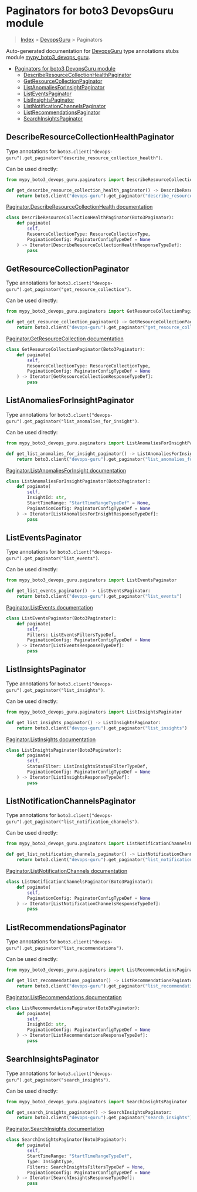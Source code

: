 # Paginators for boto3 DevopsGuru module

> [Index](../index.md) > [DevopsGuru](./index.md) > Paginators

Auto-generated documentation for [DevopsGuru](https://boto3.amazonaws.com/v1/documentation/api/latest/reference/services/devops-guru.html#DevopsGuru)
type annotations stubs module [mypy_boto3_devops_guru](https://pypi.org/project/mypy-boto3-devops-guru/).

- [Paginators for boto3 DevopsGuru module](#paginators-for-boto3-devopsguru-module)
  - [DescribeResourceCollectionHealthPaginator](#describeresourcecollectionhealthpaginator)
  - [GetResourceCollectionPaginator](#getresourcecollectionpaginator)
  - [ListAnomaliesForInsightPaginator](#listanomaliesforinsightpaginator)
  - [ListEventsPaginator](#listeventspaginator)
  - [ListInsightsPaginator](#listinsightspaginator)
  - [ListNotificationChannelsPaginator](#listnotificationchannelspaginator)
  - [ListRecommendationsPaginator](#listrecommendationspaginator)
  - [SearchInsightsPaginator](#searchinsightspaginator)

## DescribeResourceCollectionHealthPaginator

Type annotations for `boto3.client("devops-guru").get_paginator("describe_resource_collection_health")`.

Can be used directly:

```python
from mypy_boto3_devops_guru.paginators import DescribeResourceCollectionHealthPaginator

def get_describe_resource_collection_health_paginator() -> DescribeResourceCollectionHealthPaginator:
    return boto3.client("devops-guru").get_paginator("describe_resource_collection_health")
```

[Paginator.DescribeResourceCollectionHealth documentation](https://boto3.amazonaws.com/v1/documentation/api/latest/reference/services/devops-guru.html#DevopsGuru.Paginator.DescribeResourceCollectionHealth)

```python
class DescribeResourceCollectionHealthPaginator(Boto3Paginator):
    def paginate(
        self,
        ResourceCollectionType: ResourceCollectionType,
        PaginationConfig: PaginatorConfigTypeDef = None
    ) -> Iterator[DescribeResourceCollectionHealthResponseTypeDef]:
        pass
```
## GetResourceCollectionPaginator

Type annotations for `boto3.client("devops-guru").get_paginator("get_resource_collection")`.

Can be used directly:

```python
from mypy_boto3_devops_guru.paginators import GetResourceCollectionPaginator

def get_get_resource_collection_paginator() -> GetResourceCollectionPaginator:
    return boto3.client("devops-guru").get_paginator("get_resource_collection")
```

[Paginator.GetResourceCollection documentation](https://boto3.amazonaws.com/v1/documentation/api/latest/reference/services/devops-guru.html#DevopsGuru.Paginator.GetResourceCollection)

```python
class GetResourceCollectionPaginator(Boto3Paginator):
    def paginate(
        self,
        ResourceCollectionType: ResourceCollectionType,
        PaginationConfig: PaginatorConfigTypeDef = None
    ) -> Iterator[GetResourceCollectionResponseTypeDef]:
        pass
```
## ListAnomaliesForInsightPaginator

Type annotations for `boto3.client("devops-guru").get_paginator("list_anomalies_for_insight")`.

Can be used directly:

```python
from mypy_boto3_devops_guru.paginators import ListAnomaliesForInsightPaginator

def get_list_anomalies_for_insight_paginator() -> ListAnomaliesForInsightPaginator:
    return boto3.client("devops-guru").get_paginator("list_anomalies_for_insight")
```

[Paginator.ListAnomaliesForInsight documentation](https://boto3.amazonaws.com/v1/documentation/api/latest/reference/services/devops-guru.html#DevopsGuru.Paginator.ListAnomaliesForInsight)

```python
class ListAnomaliesForInsightPaginator(Boto3Paginator):
    def paginate(
        self,
        InsightId: str,
        StartTimeRange: "StartTimeRangeTypeDef" = None,
        PaginationConfig: PaginatorConfigTypeDef = None
    ) -> Iterator[ListAnomaliesForInsightResponseTypeDef]:
        pass
```
## ListEventsPaginator

Type annotations for `boto3.client("devops-guru").get_paginator("list_events")`.

Can be used directly:

```python
from mypy_boto3_devops_guru.paginators import ListEventsPaginator

def get_list_events_paginator() -> ListEventsPaginator:
    return boto3.client("devops-guru").get_paginator("list_events")
```

[Paginator.ListEvents documentation](https://boto3.amazonaws.com/v1/documentation/api/latest/reference/services/devops-guru.html#DevopsGuru.Paginator.ListEvents)

```python
class ListEventsPaginator(Boto3Paginator):
    def paginate(
        self,
        Filters: ListEventsFiltersTypeDef,
        PaginationConfig: PaginatorConfigTypeDef = None
    ) -> Iterator[ListEventsResponseTypeDef]:
        pass
```
## ListInsightsPaginator

Type annotations for `boto3.client("devops-guru").get_paginator("list_insights")`.

Can be used directly:

```python
from mypy_boto3_devops_guru.paginators import ListInsightsPaginator

def get_list_insights_paginator() -> ListInsightsPaginator:
    return boto3.client("devops-guru").get_paginator("list_insights")
```

[Paginator.ListInsights documentation](https://boto3.amazonaws.com/v1/documentation/api/latest/reference/services/devops-guru.html#DevopsGuru.Paginator.ListInsights)

```python
class ListInsightsPaginator(Boto3Paginator):
    def paginate(
        self,
        StatusFilter: ListInsightsStatusFilterTypeDef,
        PaginationConfig: PaginatorConfigTypeDef = None
    ) -> Iterator[ListInsightsResponseTypeDef]:
        pass
```
## ListNotificationChannelsPaginator

Type annotations for `boto3.client("devops-guru").get_paginator("list_notification_channels")`.

Can be used directly:

```python
from mypy_boto3_devops_guru.paginators import ListNotificationChannelsPaginator

def get_list_notification_channels_paginator() -> ListNotificationChannelsPaginator:
    return boto3.client("devops-guru").get_paginator("list_notification_channels")
```

[Paginator.ListNotificationChannels documentation](https://boto3.amazonaws.com/v1/documentation/api/latest/reference/services/devops-guru.html#DevopsGuru.Paginator.ListNotificationChannels)

```python
class ListNotificationChannelsPaginator(Boto3Paginator):
    def paginate(
        self,
        PaginationConfig: PaginatorConfigTypeDef = None
    ) -> Iterator[ListNotificationChannelsResponseTypeDef]:
        pass
```
## ListRecommendationsPaginator

Type annotations for `boto3.client("devops-guru").get_paginator("list_recommendations")`.

Can be used directly:

```python
from mypy_boto3_devops_guru.paginators import ListRecommendationsPaginator

def get_list_recommendations_paginator() -> ListRecommendationsPaginator:
    return boto3.client("devops-guru").get_paginator("list_recommendations")
```

[Paginator.ListRecommendations documentation](https://boto3.amazonaws.com/v1/documentation/api/latest/reference/services/devops-guru.html#DevopsGuru.Paginator.ListRecommendations)

```python
class ListRecommendationsPaginator(Boto3Paginator):
    def paginate(
        self,
        InsightId: str,
        PaginationConfig: PaginatorConfigTypeDef = None
    ) -> Iterator[ListRecommendationsResponseTypeDef]:
        pass
```
## SearchInsightsPaginator

Type annotations for `boto3.client("devops-guru").get_paginator("search_insights")`.

Can be used directly:

```python
from mypy_boto3_devops_guru.paginators import SearchInsightsPaginator

def get_search_insights_paginator() -> SearchInsightsPaginator:
    return boto3.client("devops-guru").get_paginator("search_insights")
```

[Paginator.SearchInsights documentation](https://boto3.amazonaws.com/v1/documentation/api/latest/reference/services/devops-guru.html#DevopsGuru.Paginator.SearchInsights)

```python
class SearchInsightsPaginator(Boto3Paginator):
    def paginate(
        self,
        StartTimeRange: "StartTimeRangeTypeDef",
        Type: InsightType,
        Filters: SearchInsightsFiltersTypeDef = None,
        PaginationConfig: PaginatorConfigTypeDef = None
    ) -> Iterator[SearchInsightsResponseTypeDef]:
        pass
```